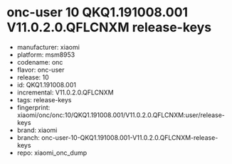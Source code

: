 # onc-user 10 QKQ1.191008.001 V11.0.2.0.QFLCNXM release-keys
- manufacturer: xiaomi
- platform: msm8953
- codename: onc
- flavor: onc-user
- release: 10
- id: QKQ1.191008.001
- incremental: V11.0.2.0.QFLCNXM
- tags: release-keys
- fingerprint: xiaomi/onc/onc:10/QKQ1.191008.001/V11.0.2.0.QFLCNXM:user/release-keys
- brand: xiaomi
- branch: onc-user-10-QKQ1.191008.001-V11.0.2.0.QFLCNXM-release-keys
- repo: xiaomi_onc_dump
